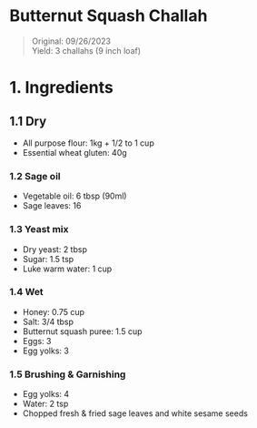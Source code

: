 # Butternut Squash Challah
> Original: 09/26/2023 <br>
> Yield: 3 challahs (9 inch loaf)

# 1. Ingredients
## 1.1 __Dry__
- All purpose flour: 1kg + 1/2 to 1 cup
- Essential wheat gluten: 40g

### 1.2 __Sage oil__
- Vegetable oil: 6 tbsp (90ml)
- Sage leaves: 16

### 1.3 __Yeast mix__
- Dry yeast: 2 tbsp
- Sugar: 1.5 tsp
- Luke warm water: 1 cup

### 1.4 __Wet__
- Honey: 0.75 cup
- Salt: 3/4 tbsp
- Butternut squash puree: 1.5 cup
- Eggs: 3
- Egg yolks: 3

### 1.5 __Brushing & Garnishing__
- Egg yolks: 4
- Water: 2 tsp
- Chopped fresh & fried sage leaves and white sesame seeds




